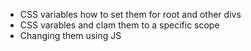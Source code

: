 - CSS variables how to set them for root and other divs
- CSS varables and clam them to a specific scope
- Changing them using JS